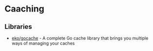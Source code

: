 # Caaching

## Libraries
- [eko/gocache](https://github.com/eko/gocache) -  A complete Go cache library that brings you multiple ways of managing your caches